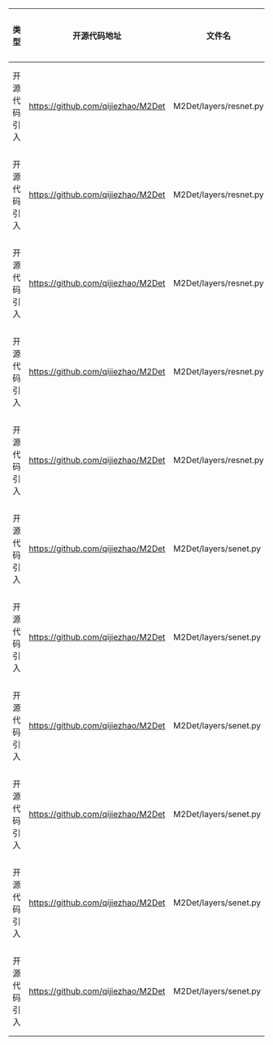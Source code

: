 | 类型     | 开源代码地址                                     | 文件名                    | 公网IP地址/公网URL地址/域名/邮箱地址 | 用途说明    |
|--------|--------------------------------------------|------------------------| ------------------------------------ |---------|
| 开源代码引入 | https://github.com/qijiezhao/M2Det  | M2Det/layers/resnet.py | https://download.pytorch.org/models/resnet18-5c106cde.pth | 下载预训练权重    |
| 开源代码引入 | https://github.com/qijiezhao/M2Det  | M2Det/layers/resnet.py | https://download.pytorch.org/models/resnet34-333f7ec4.pth | 下载预训练权重    |
| 开源代码引入 | https://github.com/qijiezhao/M2Det  | M2Det/layers/resnet.py | https://download.pytorch.org/models/resnet50-19c8e357.pth | 下载预训练权重    |
| 开源代码引入 | https://github.com/qijiezhao/M2Det  | M2Det/layers/resnet.py | https://download.pytorch.org/models/resnet101-5d3b4d8f.pth | 下载预训练权重      |
| 开源代码引入 | https://github.com/qijiezhao/M2Det  | M2Det/layers/resnet.py | https://download.pytorch.org/models/resnet152-b121ed2d.pth | 下载预训练权重    |
| 开源代码引入 | https://github.com/qijiezhao/M2Det  | M2Det/layers/senet.py | http://data.lip6.fr/cadene/pretrainedmodels/senet154-c7b49a05.pth | 下载预训练权重 |
| 开源代码引入 | https://github.com/qijiezhao/M2Det  | M2Det/layers/senet.py | http://data.lip6.fr/cadene/pretrainedmodels/se_resnet50-ce0d4300.pth | 下载预训练权重 |
| 开源代码引入 | https://github.com/qijiezhao/M2Det  | M2Det/layers/senet.py | http://data.lip6.fr/cadene/pretrainedmodels/se_resnet101-7e38fcc6.pth | 下载预训练权重 |
| 开源代码引入 | https://github.com/qijiezhao/M2Det  | M2Det/layers/senet.py | http://data.lip6.fr/cadene/pretrainedmodels/se_resnet152-d17c99b7.pth | 下载预训练权重 |
| 开源代码引入 | https://github.com/qijiezhao/M2Det  | M2Det/layers/senet.py | http://data.lip6.fr/cadene/pretrainedmodels/se_resnext50_32x4d-a260b3a4.pth | 下载预训练权重 |
| 开源代码引入 | https://github.com/qijiezhao/M2Det  | M2Det/layers/senet.py | http://data.lip6.fr/cadene/pretrainedmodels/se_resnext101_32x4d-3b2fe3d8.pth | 下载预训练权重 |